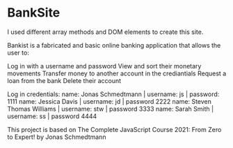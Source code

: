 # BankSite
I used different array methods and DOM elements to create this site.


Bankist is a fabricated and basic online banking application that allows the user to:

Log in with a username and password
View and sort their monetary movements
Transfer money to another account in the crediantials
Request a loan from the bank
Delete their account


Log in credentials:
name: Jonas Schmedtmann | username: js | password: 1111
name: Jessica Davis | username: jd | password 2222
name: Steven Thomas Williams | username: stw | password 3333
name: Sarah Smith | username: ss | password 4444


This project is based on The Complete JavaScript Course 2021: From Zero to Expert! by Jonas Schmedtmann
